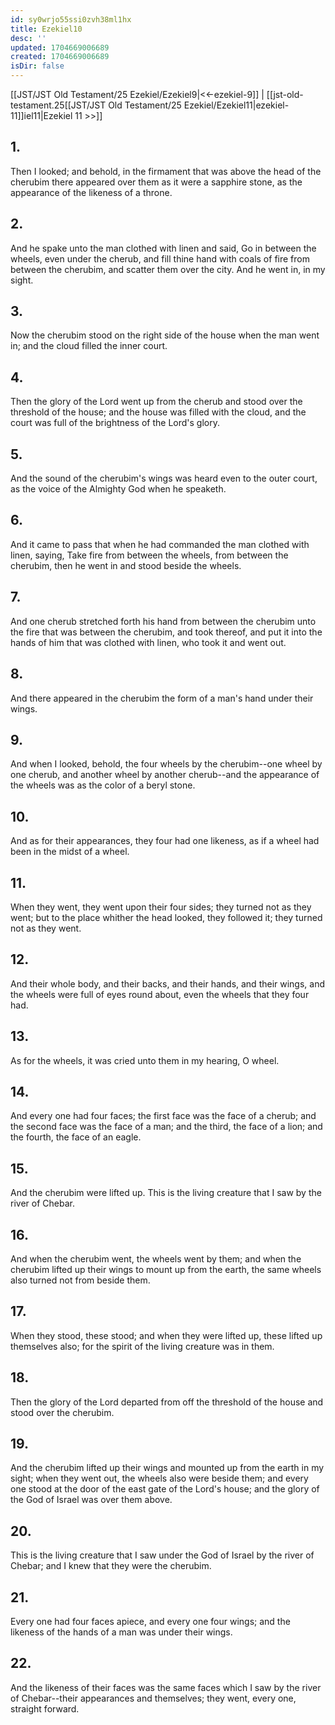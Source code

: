 ```yaml
---
id: sy0wrjo55ssi0zvh38ml1hx
title: Ezekiel10
desc: ''
updated: 1704669006689
created: 1704669006689
isDir: false
---
```

[[JST/JST Old Testament/25 Ezekiel/Ezekiel9|<<-ezekiel-9]] | [[jst-old-testament.25[[JST/JST Old Testament/25 Ezekiel/Ezekiel11|ezekiel-11]]iel11|Ezekiel 11 >>]]
## 1.
Then I looked; and behold, in the firmament that was above the head of the cherubim there appeared over them as it were a sapphire stone, as the appearance of the likeness of a throne.
## 2.
And he spake unto the man clothed with linen and said, Go in between the wheels, even under the cherub, and fill thine hand with coals of fire from between the cherubim, and scatter them over the city. And he went in, in my sight.
## 3.
Now the cherubim stood on the right side of the house when the man went in; and the cloud filled the inner court.
## 4.
Then the glory of the Lord went up from the cherub and stood over the threshold of the house; and the house was filled with the cloud, and the court was full of the brightness of the Lord\'s glory.
## 5.
And the sound of the cherubim\'s wings was heard even to the outer court, as the voice of the Almighty God when he speaketh.
## 6.
And it came to pass that when he had commanded the man clothed with linen, saying, Take fire from between the wheels, from between the cherubim, then he went in and stood beside the wheels.
## 7.
And one cherub stretched forth his hand from between the cherubim unto the fire that was between the cherubim, and took thereof, and put it into the hands of him that was clothed with linen, who took it and went out.
## 8.
And there appeared in the cherubim the form of a man\'s hand under their wings.
## 9.
And when I looked, behold, the four wheels by the cherubim\--one wheel by one cherub, and another wheel by another cherub\--and the appearance of the wheels was as the color of a beryl stone.
## 10.
And as for their appearances, they four had one likeness, as if a wheel had been in the midst of a wheel.
## 11.
When they went, they went upon their four sides; they turned not as they went; but to the place whither the head looked, they followed it; they turned not as they went.
## 12.
And their whole body, and their backs, and their hands, and their wings, and the wheels were full of eyes round about, even the wheels that they four had.
## 13.
As for the wheels, it was cried unto them in my hearing, O wheel.
## 14.
And every one had four faces; the first face was the face of a cherub; and the second face was the face of a man; and the third, the face of a lion; and the fourth, the face of an eagle.
## 15.
And the cherubim were lifted up. This is the living creature that I saw by the river of Chebar.
## 16.
And when the cherubim went, the wheels went by them; and when the cherubim lifted up their wings to mount up from the earth, the same wheels also turned not from beside them.
## 17.
When they stood, these stood; and when they were lifted up, these lifted up themselves also; for the spirit of the living creature was in them.
## 18.
Then the glory of the Lord departed from off the threshold of the house and stood over the cherubim.
## 19.
And the cherubim lifted up their wings and mounted up from the earth in my sight; when they went out, the wheels also were beside them; and every one stood at the door of the east gate of the Lord\'s house; and the glory of the God of Israel was over them above.
## 20.
This is the living creature that I saw under the God of Israel by the river of Chebar; and I knew that they were the cherubim.
## 21.
Every one had four faces apiece, and every one four wings; and the likeness of the hands of a man was under their wings.
## 22.
And the likeness of their faces was the same faces which I saw by the river of Chebar\--their appearances and themselves; they went, every one, straight forward.

